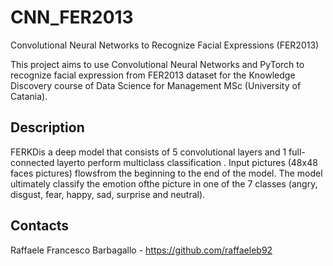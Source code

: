 # CNN_FER2013
Convolutional Neural Networks to Recognize Facial Expressions (FER2013)

This project aims to use Convolutional Neural Networks and PyTorch to recognize facial expression from FER2013 dataset for the Knowledge Discovery course of Data Science for Management MSc (University of Catania).

## Description

FERKDis a deep model that consists of 5 convolutional layers and 1 full-connected layerto perform multiclass classification .  Input pictures (48x48 faces pictures) flowsfrom the beginning to the end of the model.  The model ultimately classify the emotion ofthe picture in one of the 7 classes (angry, disgust, fear, happy, sad, surprise and neutral).

## Contacts

Raffaele Francesco Barbagallo - https://github.com/raffaeleb92
